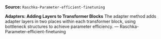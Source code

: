 **Source:** `Raschka-Parameter-efficient-finetuning`

**Adapters: Adding Layers to Transformer Blocks**
The adapter method adds adapter layers in two places within each transformer block, using bottleneck structures to achieve parameter efficiency. — Raschka-Parameter-efficient-finetuning

